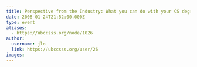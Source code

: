 ```yaml
---
title: Perspective from the Industry: What you can do with your CS degree 
date: 2008-01-24T21:52:00.000Z
type: event
aliases:
  - https://ubccsss.org/node/1026
author:
  username: jlo
  link: https://ubccsss.org/user/26
images:
---
```


